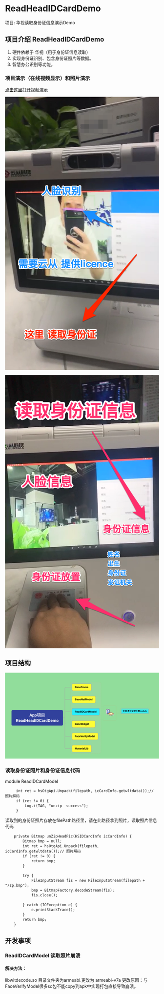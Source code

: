 # ReadHeadIDCardDemo

项目: 华视读取身份证信息演示Demo

## 项目介绍 ReadHeadIDCardDemo
1. 硬件依赖于 华视（用于身份证信息读取）
2. 实现身份证识别、包含身份证照片等数据。
3. 智慧办公识别等功能。

### 项目演示（在线视频显示）和照片演示

[点击这里打开视频演示](https://share-video.bj.bcebos.com/人脸识别与身份证读取.mov)

![人脸识别信息](https://raw.githubusercontent.com/lixiaodaoaaa/publicSharePic/master/%E4%BA%BA%E8%84%B8%E8%AF%86%E5%88%AB%E5%8F%96.png)

![](https://raw.githubusercontent.com/lixiaodaoaaa/publicSharePic/master/%E8%AF%BB%E5%8F%96%E8%BA%AB%E4%BB%BD%E8%AF%81-1.png)

## 项目结构
![](https://raw.githubusercontent.com/lixiaodaoaaa/publicSharePic/master/project_info.png)

###  读取身份证照片和身份证信息代码
 module ReadIDCardModel

```
     int ret = hsOtgApi.Unpack(filepath, icCardInfo.getwltdata());// 照片解码
     if (ret != 0) {
         Log.i(TAG, "unzip  success");
     }
 ```
读取到的身份证照片存放在filePath路径里，请在此路径拿到照片，读取照片信息代码
```
    private Bitmap unZipHeadPic(HSIDCardInfo icCardInfo) {
        Bitmap bmp = null;
        int ret = hsOtgApi.Unpack(filepath, icCardInfo.getwltdata());// 照片解码
        if (ret != 0) {
            return bmp;
        }

        try {
            FileInputStream fis = new FileInputStream(filepath + "/zp.bmp");
            bmp = BitmapFactory.decodeStream(fis);
            fis.close();

        } catch (IOException e) {
            e.printStackTrace();
        }
        return bmp;
    }
```

## 开发事项
### ReadIDCardModel 读取照片崩溃
#### 解决方法：
 libwltdecode.so 目录文件夹为armeabi.更改为 armeabi-v7a
 更改原因：与FaceVerifyModel很多so包不能copy到apk中实现打包直接导致崩溃。





